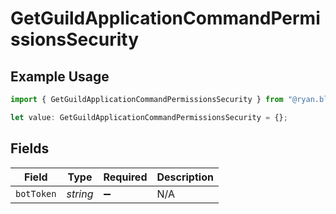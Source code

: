 # GetGuildApplicationCommandPermissionsSecurity

## Example Usage

```typescript
import { GetGuildApplicationCommandPermissionsSecurity } from "@ryan.blunden/discord/models/operations";

let value: GetGuildApplicationCommandPermissionsSecurity = {};
```

## Fields

| Field              | Type               | Required           | Description        |
| ------------------ | ------------------ | ------------------ | ------------------ |
| `botToken`         | *string*           | :heavy_minus_sign: | N/A                |